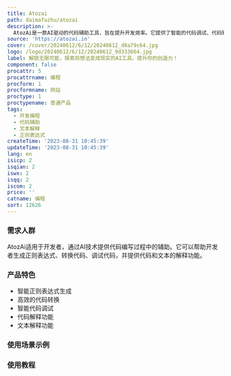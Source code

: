 ```yaml
---
title: Atozai
path: daimafuzhu/atozai
description: >-
  AtozAi是一款AI驱动的代码辅助工具，旨在提升开发效率。它提供了智能的代码调试、代码转换、正则表达式生成、代码解释和文本解释等功能。AtozAi的AI算法经过精心设计，适用于各种开发任务，并且我们会不断扩展工具箱，为您提供更多简化任务、提高效率和创造力的AI工具。定价和定位请访问官方网站了解详情。
source: 'https://atozai.in'
cover: /cover/20240612/6/12/20240612_d8a79c64.jpg
logo: /logo/20240612/6/12/20240612_9d333664.jpg
label: 解锁无限可能，探索将想法变成现实的AI工具。提升你的创造力！
component: false
procattr: 5
procattrname: 编程
procform: 1
procformname: 网站
proctype: 1
proctypename: 普通产品
tags:
  - 开发编程
  - 代码辅助
  - 文本解释
  - 正则表达式
createTime: '2023-08-31 10:45:39'
updateTime: '2023-08-31 10:45:39'
lang: en
isicp: 2
isqian: 2
iswx: 2
isqq: 2
iscom: 2
price: ''
catname: 编程
sort: 12626
---
```




### 需求人群
AtozAi适用于开发者，通过AI技术提供代码编写过程中的辅助。它可以帮助开发者生成正则表达式、转换代码、调试代码，并提供代码和文本的解释功能。

### 产品特色
- 智能正则表达式生成
- 高效的代码转换
- 智能代码调试
- 代码解释功能
- 文本解释功能

### 使用场景示例


### 使用教程


  
